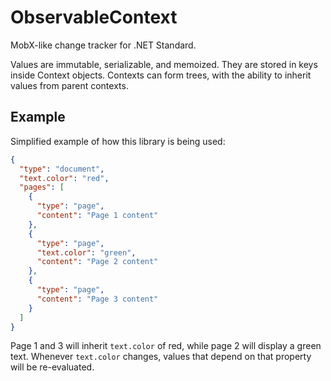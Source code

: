 # ObservableContext

MobX-like change tracker for .NET Standard.

Values are immutable, serializable, and memoized. They are stored in keys inside Context objects. Contexts can form trees, with the ability to inherit values from parent contexts.

## Example

Simplified example of how this library is being used:

```json
{
  "type": "document",
  "text.color": "red",
  "pages": [
    {
      "type": "page",
      "content": "Page 1 content"
    },
    {
      "type": "page",
      "text.color": "green",
      "content": "Page 2 content"
    },
    {
      "type": "page",
      "content": "Page 3 content"
    }
  ]
}
```

Page 1 and 3 will inherit `text.color` of red, while page 2 will display a green text. Whenever `text.color` changes, values that depend on that property will be re-evaluated.
